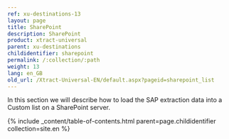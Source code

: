 ```yaml
---
ref: xu-destinations-13
layout: page
title: SharePoint
description: SharePoint
product: xtract-universal
parent: xu-destinations
childidentifier: sharepoint
permalink: /:collection/:path
weight: 13
lang: en_GB
old_url: /Xtract-Universal-EN/default.aspx?pageid=sharepoint_list
---
```


In this section we will describe how to load the SAP extraction data into a Custom list on a SharePoint server.

{% include _content/table-of-contents.html parent=page.childidentifier collection=site.en %}